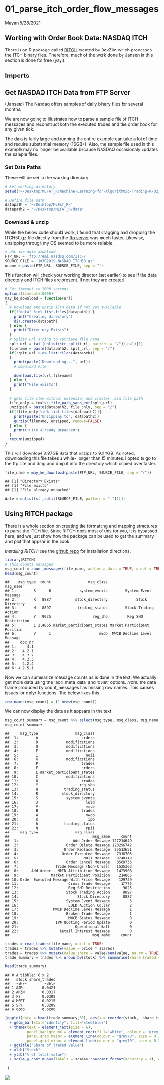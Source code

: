 01\_parse\_itch\_order\_flow\_messages
================
Mayan
5/28/2021

## Working with Order Book Data: NASDAQ ITCH

There is an R package called [RITCH](https://github.com/DavZim/RITCH)
created by DavZim which processes the ITCH binary files. Therefore, much
of the work done by Jansen in this section is done for free (yay!).

## Imports

## Get NASDAQ ITCH Data from FTP Server

(Jansen:) The Nasdaq offers samples of daily binary files for several
months.

We are now going to illustrates how to parse a sample file of ITCH
messages and reconstruct both the executed trades and the order book for
any given tick.

The data is fairly large and running the entire example can take a lot
of time and require substantial memory (16GB+). Also, the sample file
used in this example may no longer be available because NASDAQ
occasionaly updates the sample files.

### Set Data Paths

These will be set to the working directory

``` r
# Set working directory
setwd("~/Desktop/MLFAT_R/Machine-Learning-for-Algorithmic-Trading-R/02_market_and_fundamental_data/01_NASDAQ_TotalView-ITCH_Order_Book")

# Define file path
datapath = '~/Desktop/MLFAT_R/'
datapath2 = '~/Desktop/MLFAT_R/data'
```

### Download & unzip

While the below code should work, I found that dragging and dropping the
ITCH50.gz file directly from the [ftp
server]('ftp://emi.nasdaq.com/ITCH/') was much faster. Likewise,
unzipping through my OS seemed to be more reliable.

``` r
# URL for data download
FTP_URL = 'ftp://emi.nasdaq.com/ITCH/'
SOURCE_FILE = '10302019.NASDAQ_ITCH50.gz'
uname = paste(FTP_URL, SOURCE_FILE, sep = "")
```

This function will check your working director (set earlier) to see if
the data directory and ITCH files are present. If not they are created

``` r
# Set timeout to 1000 seconds
options(timeout=10000)
may_be_download = function(url) 
{
  # Download and unzip ITCH data if not yet available
  if(!"data" %in% list.files(datapath)) {
    print("Creating directory")
    dir.create(datapath)
  } else {
    print("Directory Exists")
  }
  # Splits url string to retrieve file name
  splt_url = tail(unlist(str_split(url, pattern = "/")),n=1)[1]
  filename = paste(datapath2, splt_url, sep = "/")
  if(!splt_url %in% list.files(datapath))
  {
    print(paste("Downloading...", url))
    # Download File

    download.file(url,filename)
  } else {
    print("File exists")
  }
  
  # gets file stem without extension and creates .bin file path
  file_only = tools::file_path_sans_ext(splt_url)
  unzipped = paste(datapath2, file_only, sep = "/")
  if(!file_only %in% list.files(datapath2)){
    print(paste("Unzipping to", datapath2))
    gunzip(filename, unzipped, remove=FALSE)
  } else {
    print("File already unpacked")
  }
  return(unzipped)
}
```

This will download 3.87GB data that unzips to 9.04GB. As noted,
downloading this file takes a while- longer than 15 minutes. I opted to
go to the ftp site and drag and drop it into the directory which copied
over faster.

``` r
file_name = may_be_download(paste(FTP_URL, SOURCE_FILE, sep = "/"))
```

    ## [1] "Directory Exists"
    ## [1] "File exists"
    ## [1] "File already unpacked"

``` r
date = unlist(str_split(SOURCE_FILE, pattern = "."))[1]
```

## Using RITCH package

There is a whole section on creating the formatting and mapping
structures to parse the ITCH file. Since RITCH does most of this for
you, it is bypassed here, and we just show how the package can be used
to get the summary and plot that appear in the book.

*Installing RITCH:* see the [github
repo](https://github.com/DavZim/RITCH) for installation directions.

``` r
library(RITCH)
# This counts messages
msg_count = count_messages(file_name, add_meta_data = TRUE, quiet = TRUE)
head(msg_count)
```

    ##    msg_type  count                 msg_class                    msg_name
    ## 1:        S      6             system_events        System Event Message
    ## 2:        R   8887           stock_directory             Stock Directory
    ## 3:        H   8897            trading_status        Stock Trading Action
    ## 4:        Y   9025                   reg_sho         Reg SHO Restriction
    ## 5:        L 214865 market_participant_states Market Participant Position
    ## 6:        V      1                      mwcb  MWCB Decline Level Message
    ##     doc_nr
    ## 1:     4.1
    ## 2:   4.2.1
    ## 3:   4.2.2
    ## 4:   4.2.3
    ## 5:   4.2.4
    ## 6: 4.2.5.1

Now we can summarize message counts as is done in the text. We actually
get more data using the ‘add\_meta\_data’ and ‘quiet’ options. *Note:*
the data frame produced by count\_messages has missing row names. This
causes issues for dplyr functions. The below fixes this

``` r
row.names(msg_count) = (1:nrow(msg_count))
```

We can now display the data as it appears in the text

``` r
msg_count_summary = msg_count %>% select(msg_type, msg_class, msg_name, count) %>% arrange(desc(count))
msg_count_summary
```

    ##     msg_type                 msg_class
    ##  1:        A                    orders
    ##  2:        D             modifications
    ##  3:        U             modifications
    ##  4:        E             modifications
    ##  5:        I                      noii
    ##  6:        X             modifications
    ##  7:        P                    trades
    ##  8:        F                    orders
    ##  9:        L market_participant_states
    ## 10:        C             modifications
    ## 11:        Q                    trades
    ## 12:        Y                   reg_sho
    ## 13:        H            trading_status
    ## 14:        R           stock_directory
    ## 15:        S             system_events
    ## 16:        J                      luld
    ## 17:        V                      mwcb
    ## 18:        B                    trades
    ## 19:        W                      mwcb
    ## 20:        K                       ipo
    ## 21:        h            trading_status
    ## 22:        N                      rpii
    ##     msg_type                 msg_class
    ##                                      msg_name     count
    ##  1:                         Add Order Message 127214649
    ##  2:                      Order Delete Message 123296742
    ##  3:                     Order Replace Message  25513651
    ##  4:                    Order Executed Message   7316703
    ##  5:                              NOII Message   3740140
    ##  6:                      Order Cancel Message   3568735
    ##  7:                 Trade Message (Non-Cross)   1525363
    ##  8:      Add Order - MPID Attribution Message   1423908
    ##  9:               Market Participant Position    214865
    ## 10: Order Executed Message With Price Message    129729
    ## 11:                       Cross Trade Message     17775
    ## 12:                       Reg SHO Restriction      9025
    ## 13:                      Stock Trading Action      8897
    ## 14:                           Stock Directory      8887
    ## 15:                      System Event Message         6
    ## 16:                       LULD Auction Collar         2
    ## 17:                MWCB Decline Level Message         1
    ## 18:                      Broken Trade Message         1
    ## 19:                       MWCB Status Message         0
    ## 20:                 IPO Quoting Period Update         0
    ## 21:                          Operational Halt         0
    ## 22:                   Retail Interest Message         0
    ##                                      msg_name     count

``` r
trades = read_trades(file_name, quiet = TRUE)
trades = trades %>% mutate(value = price * shares)
trades = trades %>% mutate(value_share = value/sum(value, na.rm = TRUE))
trade_summary = trades %>% group_by(stock) %>% summarise(share_traded = sum(value_share, na.rm = TRUE), .groups='drop') %>%                                arrange(desc(share_traded))

head(trade_summary)
```

    ## # A tibble: 6 x 2
    ##   stock share_traded
    ##   <chr>        <dbl>
    ## 1 AAPL        0.0421
    ## 2 AMZN        0.0317
    ## 3 FB          0.0309
    ## 4 MSFT        0.0215
    ## 5 SPY         0.0209
    ## 6 GOOG        0.0208

``` r
(ggplot(data = head(trade_summary,30), aes(x = reorder(stock, -share_traded), y = share_traded)) 
  + geom_bar(stat="identity", fill="steelblue") 
  + theme(text = element_text(size = 6), 
          panel.background = element_rect(fill='white', colour = 'grey'), 
          panel.grid.major = element_line(colour = "grey70", size = 0.2),
          panel.grid.minor = element_line(colour = "grey70", size = 0.2))
  + ggtitle("Share of Traded Value")
  + xlab("Stock")
  + ylab("% of total value")
  + scale_y_continuous(labels = scales::percent_format(accuracy = 1), expand = expansion(mult=c(0,.05)))
  
 )
```

![](01_parse_itch_order_flow_messages_files/figure-gfm/plot_top_equities-1.png)<!-- -->
